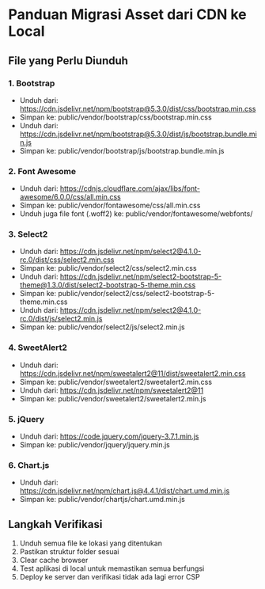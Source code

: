 # Panduan Migrasi Asset dari CDN ke Local

## File yang Perlu Diunduh

### 1. Bootstrap
- Unduh dari: https://cdn.jsdelivr.net/npm/bootstrap@5.3.0/dist/css/bootstrap.min.css
- Simpan ke: public/vendor/bootstrap/css/bootstrap.min.css
- Unduh dari: https://cdn.jsdelivr.net/npm/bootstrap@5.3.0/dist/js/bootstrap.bundle.min.js
- Simpan ke: public/vendor/bootstrap/js/bootstrap.bundle.min.js

### 2. Font Awesome
- Unduh dari: https://cdnjs.cloudflare.com/ajax/libs/font-awesome/6.0.0/css/all.min.css
- Simpan ke: public/vendor/fontawesome/css/all.min.css
- Unduh juga file font (.woff2) ke: public/vendor/fontawesome/webfonts/

### 3. Select2
- Unduh dari: https://cdn.jsdelivr.net/npm/select2@4.1.0-rc.0/dist/css/select2.min.css
- Simpan ke: public/vendor/select2/css/select2.min.css
- Unduh dari: https://cdn.jsdelivr.net/npm/select2-bootstrap-5-theme@1.3.0/dist/select2-bootstrap-5-theme.min.css
- Simpan ke: public/vendor/select2/css/select2-bootstrap-5-theme.min.css
- Unduh dari: https://cdn.jsdelivr.net/npm/select2@4.1.0-rc.0/dist/js/select2.min.js
- Simpan ke: public/vendor/select2/js/select2.min.js

### 4. SweetAlert2
- Unduh dari: https://cdn.jsdelivr.net/npm/sweetalert2@11/dist/sweetalert2.min.css
- Simpan ke: public/vendor/sweetalert2/sweetalert2.min.css
- Unduh dari: https://cdn.jsdelivr.net/npm/sweetalert2@11
- Simpan ke: public/vendor/sweetalert2/sweetalert2.min.js

### 5. jQuery
- Unduh dari: https://code.jquery.com/jquery-3.7.1.min.js
- Simpan ke: public/vendor/jquery/jquery.min.js

### 6. Chart.js
- Unduh dari: https://cdn.jsdelivr.net/npm/chart.js@4.4.1/dist/chart.umd.min.js
- Simpan ke: public/vendor/chartjs/chart.umd.min.js

## Langkah Verifikasi
1. Unduh semua file ke lokasi yang ditentukan
2. Pastikan struktur folder sesuai
3. Clear cache browser
4. Test aplikasi di local untuk memastikan semua berfungsi
5. Deploy ke server dan verifikasi tidak ada lagi error CSP